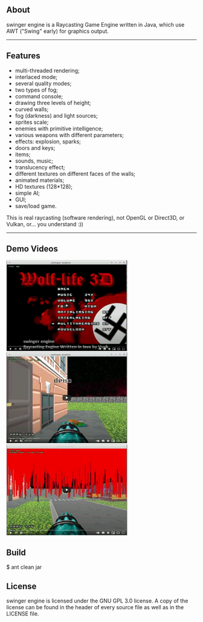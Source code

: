 About
-----
swinger engine is a Raycasting Game Engine written in Java, which use AWT ("Swing" early) for graphics output.

-----
Features
-----
- multi-threaded rendering;
- interlaced mode;
- several quality modes;
- two types of fog;
- command console;
- drawing three levels of height;
- curved walls;
- fog (darkness) and light sources;
- sprites scale;
- enemies with primitive intelligence;
- various weapons with different parameters;
- effects: explosion, sparks;
- doors and keys;
- items;
- sounds, music;
- translucency effect;
- different textures on different faces of the walls;
- animated materials;
- HD textures (128*128);
- simple AI;
- GUI;
- save/load game.

This is real raycasting (software rendering), not OpenGL or Direct3D, or Vulkan, or... you understand :))

-----

Demo Videos
-----
[![WIP 200304](https://raw.githubusercontent.com/vuvk/swinger-engine/master/screenshots/video_preview/menu_update.png)](https://youtu.be/enT9bPH1cO8)
[![WIP 200124](https://raw.githubusercontent.com/vuvk/swinger-engine/master/screenshots/video_preview/load_save_game.png)](https://youtu.be/ePYd1Csw_f4)
[![WIP 210210](https://raw.githubusercontent.com/vuvk/swinger-engine/master/screenshots/video_preview/light_and_fog.png)](https://youtu.be/CHHVQwcCkdE)

Build
-----
$ ant clean jar

License
-------
swinger engine is licensed under the GNU GPL 3.0 license.  A copy of the license can
be found in the header of every source file as well as in the LICENSE file.

